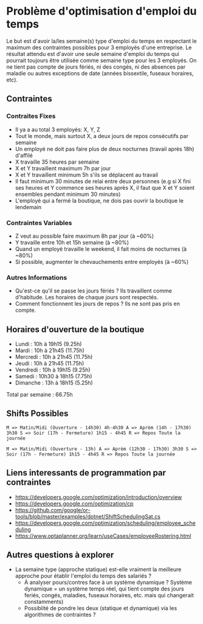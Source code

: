 # Problème d'optimisation d'emploi du temps

Le but est d'avoir la/les semaine(s) type d'emploi du temps en respectant le maximum des contraintes possibles pour 3 employés d'une entreprise. Le résultat attendu est d'avoir une seule semaine d'emploi du temps qui pourrait toujours être utilisée comme semaine type pour les 3 employés. On ne tient pas compte de jours fériés, ni des congés, ni des absences par maladie ou autres exceptions de date (années bissextile, fuseaux horaires, etc).

## Contraintes

### Contraites Fixes

- Il ya a au total 3 employés: X, Y, Z
- Tout le monde, mais surtout X, a deux jours de repos consécutifs par semaine
- Un employé ne doit pas faire plus de deux nocturnes (travail après 18h) d'affilé
- X travaille 35 heures par semaine
- X et Y travaillent maximum 7h par jour
- X et Y travaillent minimum 5h s'ils se déplacent au travail
- Il faut minimum 30 minutes de relai entre deux personnes (e.g si X fini ses heures et Y commence ses heures après X, il faut que X et Y soient ensembles pendant minimum 30 minutes)
- L'employé qui a fermé la boutique, ne dois pas ouvrir la boutique le lendemain

### Contraintes Variables

- Z veut au possible faire maximum 8h par jour (à ~60%)
- Y travaille entre 10h et 15h semaine (à ~80%)
- Quand un employé travaille le weekend, il fait moins de nocturnes (à ~80%)
- Si possible, augmenter le chevauchements entre employés (à ~60%)

### Autres Informations

- Qu'est-ce qu'il se passe les jours fériés ? Ils travaillent comme d'habitude. Les horaires de chaque jours sont respectés.
- Comment fonctionnent les jours de repos ? Ils ne sont pas pris en compte.

## Horaires d'ouverture de la boutique

- Lundi : 10h à 19h15 (9.25h)
- Mardi : 10h à 21h45 (11.75h)
- Mercredi : 10h à 21h45 (11.75h)
- Jeudi : 10h à 21h45 (11.75h)
- Vendredi : 10h à 19h15 (9.25h)
- Samedi : 10h30 à 18h15 (7.75h)
- Dimanche :  13h à 18h15 (5.25h)

Total par semaine : 66.75h

## Shifts Possibles

``M => Matin/Midi (Ouverture - 14h30) 4h-4h30
 A => Aprèm (14h - 17h30) 3h30
 S => Soir (17h - Fermeture) 1h15 - 4h45
 R => Repos Toute la journée``

``M => Matin/Midi (Ouverture - 13h)
 A => Aprèm (12h30 - 17h30) 3h30
 S => Soir (17h - Fermeture) 1h15 - 4h45
 R => Repos Toute la journée``

## Liens interessants de programmation par contraintes

- <https://developers.google.com/optimization/introduction/overview>
- <https://developers.google.com/optimization/cp>
- <https://github.com/google/or-tools/blob/master/examples/dotnet/ShiftSchedulingSat.cs>
- <https://developers.google.com/optimization/scheduling/employee_scheduling>
- <https://www.optaplanner.org/learn/useCases/employeeRostering.html>

## Autres questions à explorer

- La semaine type (approche statique) est-elle vraiment la meilleure approche pour établir l'emploi du temps des salariés ?
  - À analyser pours/contres face à un système dynamique ? Système dynamique = un système temps réel, qui tient compte des jours feriés, congés, maladies, fuseaux horaires, etc. mais qui changerait constamments)
  - Possiblité de pondre les deux (statique et dynamique) via les algorithmes de contraintes ?
